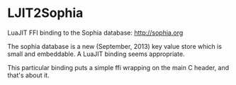 LJIT2Sophia
===========

LuaJIT FFI binding to the Sophia database: http://sophia.org

The sophia database is a new (September, 2013) key value store
which is small and embeddable.  A LuaJIT binding seems appropriate.

This particular binding puts a simple ffi wrapping on the main
C header, and that's about it.

